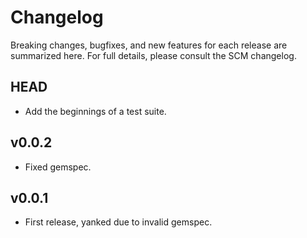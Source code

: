 # Changelog

Breaking changes, bugfixes, and new features for each release are summarized here.
For full details, please consult the SCM changelog.

## HEAD
 * Add the beginnings of a test suite.

## v0.0.2
 * Fixed gemspec.

## v0.0.1
 * First release, yanked due to invalid gemspec.
